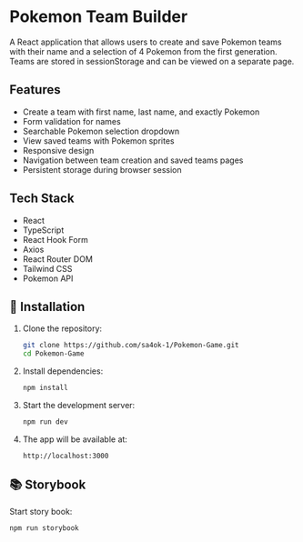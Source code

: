 # Pokemon Team Builder

A React application that allows users to create and save Pokemon teams with their name and a selection of 4 Pokemon from the first generation. Teams are stored in sessionStorage and can be viewed on a separate page.

## Features

- Create a team with first name, last name, and exactly Pokemon
- Form validation for names
- Searchable Pokemon selection dropdown
- View saved teams with Pokemon sprites
- Responsive design
- Navigation between team creation and saved teams pages
- Persistent storage during browser session

## Tech Stack

- React
- TypeScript
- React Hook Form
- Axios
- React Router DOM
- Tailwind CSS
- Pokemon API

## 🚀 Installation

1. Clone the repository:

   ```bash
   git clone https://github.com/sa4ok-1/Pokemon-Game.git
   cd Pokemon-Game
   ```

2. Install dependencies:

   ```bash
   npm install
   ```

3. Start the development server:

   ```bash
   npm run dev
   ```

4. The app will be available at:
   ```
   http://localhost:3000
   ```

## 📚 Storybook

Start story book:

```bash
npm run storybook
```
